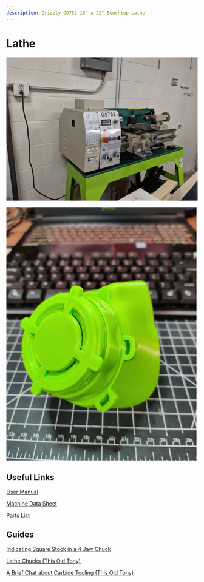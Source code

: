 ```yaml
---
description: Grizzly GO752 10" x 22" Benchtop Lathe
---
```


# Lathe

![](../.gitbook/assets/img_20190827_192043.jpg)

![](../.gitbook/assets/image%20%2872%29.png)

## Useful Links

[User Manual ](https://drive.google.com/a/rivercitylabs.space/file/d/1NW3wUazLC2XaAQLUS4HTpMSV0BHnNHsF/view?usp=sharing)

[Machine Data Sheet](https://drive.google.com/open?id=1pwmuwi-BoVfaca1pkJiMJaC-k12RQ_lX) 

[Parts List](https://drive.google.com/open?id=1gSkSVf52DhdgFJRLMGQ4Qx1_fKQSGOi0)

## Guides

[Indicating Square Stock in a 4 Jaw Chuck](https://www.youtube.com/watch?v=aA0suYN72SE)

[Lathe Chucks \(This Old Tony\)](https://www.youtube.com/watch?v=K67bZQSETiE)

[A Brief Chat about Carbide Tooling \(This Old Tony\)](https://www.youtube.com/watch?v=rsFFWYo8ugw)



